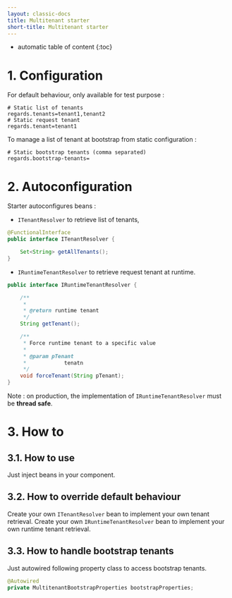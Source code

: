 ```yaml
---
layout: classic-docs
title: Multitenant starter
short-title: Multitenant starter
---
```


* automatic table of content
{:toc}

# 1\. Configuration

For default behaviour, only available for test purpose :

```properties
# Static list of tenants
regards.tenants=tenant1,tenant2
# Static request tenant
regards.tenant=tenant1
```

To manage a list of tenant at bootstrap from static configuration :

```properties
# Static bootstrap tenants (comma separated)
regards.bootstrap-tenants=
```

# 2\. Autoconfiguration

Starter autoconfigures beans :
- `ITenantResolver` to retrieve list of tenants,

```java
@FunctionalInterface
public interface ITenantResolver {

    Set<String> getAllTenants();
}
```
- `IRuntimeTenantResolver` to retrieve request tenant at runtime.

```java
public interface IRuntimeTenantResolver {

    /**
     *
     * @return runtime tenant
     */
    String getTenant();

    /**
     * Force runtime tenant to a specific value
     *
     * @param pTenant
     *            tenatn
     */
    void forceTenant(String pTenant);
}
```

Note : on production, the implementation of `IRuntimeTenantResolver` must be **thread safe**.

# 3\. How to

## 3.1. How to use

Just inject beans in your component.

## 3.2. How to override default behaviour

Create your own `ITenantResolver` bean to implement your own tenant retrieval.
Create your own `IRuntimeTenantResolver` bean to implement your own runtime tenant retrieval.

## 3.3. How to handle bootstrap tenants

Just autowired following property class to access bootstrap tenants.

```java
@Autowired
private MultitenantBootstrapProperties bootstrapProperties;
```
